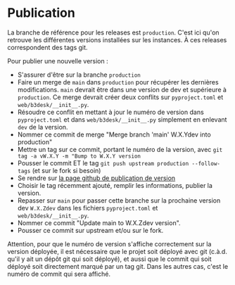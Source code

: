 # Publication

La branche de référence pour les releases est `production`. C'est ici qu'on retrouve les différentes versions installées sur les instances. À ces releases correspondent des tags git.

Pour publier une nouvelle version :
- S'assurer d'être sur la branche `production`
- Faire un merge de `main` dans `production` pour récupérer les dernières modifications. `main` devrait être dans une version de dev et supérieure à `production`. Ce merge devrait créer deux conflits sur `pyproject.toml` et `web/b3desk/__init__.py`.
- Résoudre ce conflit en mettant à jour le numéro de version dans `pyproject.toml` et dans `web/b3desk/__init__.py` simplement en enlevant `dev` de la version.
- Nommer ce commit de merge "Merge branch 'main' W.X.Ydev into production"
- Mettre un tag sur ce commit, portant le numéro de la version, avec `git tag -a vW.X.Y -m "Bump to W.X.Y version`
- Pousser le commit ET le tag `git push upstream production --follow-tags` (et sur le fork si besoin)
- Se rendre sur [la page github de publication de version](https://github.com/numerique-gouv/b3desk/releases/new)
- Choisir le tag récemment ajouté, remplir les informations, publier la version.
- Repasser sur `main` pour passer cette branche sur la prochaine version dev `W.X.Zdev` dans les fichiers `pyproject.toml` et `web/b3desk/__init__.py`.
- Nommer ce commit "Update main to W.X.Zdev version".
- Pousser ce commit sur upstream et/ou sur le fork.

Attention, pour que le numéro de version s'affiche correctement sur la version déployée, il est nécessaire que le projet soit déployé avec git (c.à.d. qu'il y ait un dépôt git qui soit déployé), et aussi que le commit qui soit déployé soit directement marqué par un tag git. Dans les autres cas, c'est le numéro de commit qui sera affiché.
